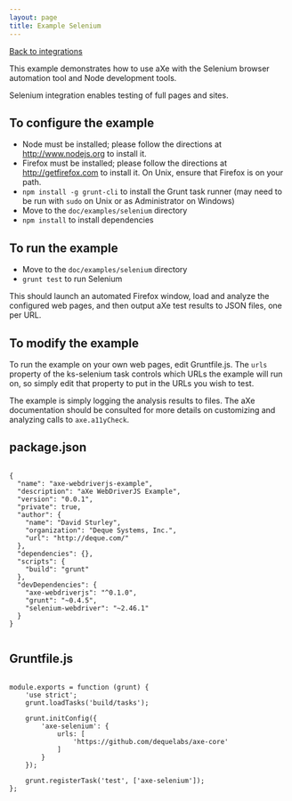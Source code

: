 ```yaml
---
layout: page
title: Example Selenium
---
```

[Back to integrations](/examples/)



This example demonstrates how to use aXe with the Selenium browser automation
tool and Node development tools.

Selenium integration enables testing of full pages and sites.

## To configure the example ##

* Node must be installed; please follow the directions at http://www.nodejs.org
  to install it.
* Firefox must be installed; please follow the directions at http://getfirefox.com
  to install it. On Unix, ensure that Firefox is on your path.
* `npm install -g grunt-cli` to install the Grunt task runner (may need to be
  run with `sudo` on Unix or as Administrator on Windows)
* Move to the `doc/examples/selenium` directory
* `npm install` to install dependencies

## To run the example ##

* Move to the `doc/examples/selenium` directory
* `grunt test` to run Selenium

This should launch an automated Firefox window, load and analyze the
configured web pages, and then output aXe test results to JSON
files, one per URL.

## To modify the example ##

To run the example on your own web pages, edit Gruntfile.js. The `urls`
property of the ks-selenium task controls which URLs the example will run on,
so simply edit that property to put in the URLs you wish to test.

The example is simply logging the analysis results to files.  The aXe
documentation should be consulted for more details on customizing and
analyzing calls to `axe.a11yCheck`.


## package.json
<pre><code class="highlight language-javascript">
{
  "name": "axe-webdriverjs-example",
  "description": "aXe WebDriverJS Example",
  "version": "0.0.1",
  "private": true,
  "author": {
    "name": "David Sturley",
    "organization": "Deque Systems, Inc.",
    "url": "http://deque.com/"
  },
  "dependencies": {},
  "scripts": {
    "build": "grunt"
  },
  "devDependencies": {
    "axe-webdriverjs": "^0.1.0",
    "grunt": "~0.4.5",
    "selenium-webdriver": "~2.46.1"
  }
}

</code></pre>

## Gruntfile.js
<pre><code class="highlight language-javascript">
module.exports = function (grunt) {
	'use strict';
	grunt.loadTasks('build/tasks');

	grunt.initConfig({
		'axe-selenium': {
			urls: [
				'https://github.com/dequelabs/axe-core'
			]
		}
	});

	grunt.registerTask('test', ['axe-selenium']);
};

</code></pre>

